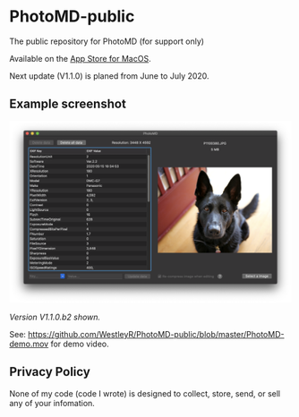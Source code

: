 # PhotoMD-public

The public repository for PhotoMD (for support only)

Available on the [App Store for MacOS](https://apps.apple.com/us/app/photomd/id1515646480?mt=12).

Next update (V1.1.0) is planed from June to July 2020.

## Example screenshot

![Alt text](/PhotoMD-ScreenShot.png?raw=true "ExifViewer Screenshot")

_Version V1.1.0.b2 shown._

See: https://github.com/WestleyR/PhotoMD-public/blob/master/PhotoMD-demo.mov for demo video.

## Privacy Policy

None of my code (code I wrote) is designed to collect,
store, send, or sell any of your infomation.


